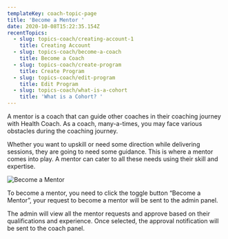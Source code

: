 ```yaml
---
templateKey: coach-topic-page
title: 'Become a Mentor '
date: 2020-10-08T15:22:35.154Z
recentTopics:
  - slug: topics-coach/creating-account-1
    title: Creating Account
  - slug: topics-coach/become-a-coach
    title: Become a Coach
  - slug: topics-coach/create-program
    title: Create Program
  - slug: topics-coach/edit-program
    title: Edit Program
  - slug: topics-coach/what-is-a-cohort
    title: 'What is a Cohort? '
---
```

A mentor is a coach that can guide other coaches in their coaching journey with Health Coach. As a coach, many-a-times, you may face various obstacles during the coaching journey. 

Whether you want to upskill or need some direction while delivering sessions, they are going to need some guidance. This is where a mentor comes into play. A mentor can cater to all these needs using their skill and expertise.

![Become a Mentor](/img/coach-profile-i.png "Become a Mentor")

To become a mentor, you need to click the toggle button “Become a Mentor”, your request to become a mentor will be sent to the admin panel. 


The admin will view all the mentor requests and approve based on their qualifications and experience. 
Once selected, the approval notification will be sent to the coach panel.
